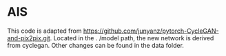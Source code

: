 # AIS
This code is adapted from https://github.com/junyanz/pytorch-CycleGAN-and-pix2pix.git. Located in the . /model path, the new network is derived from cyclegan. Other changes can be found in the data folder.
